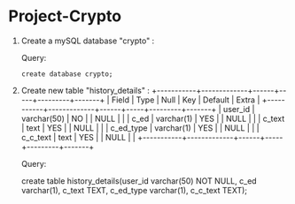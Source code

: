 # Project-Crypto

1.  Create a mySQL database "crypto" : 
    
    Query:
    
    `create database crypto;`
    
2.  Create new table "history_details" :
    +-----------+-------------+------+-----+---------+-------+
    | Field     | Type        | Null | Key | Default | Extra |
    +-----------+-------------+------+-----+---------+-------+
    | user_id   | varchar(50) | NO   |     | NULL    |       |
    | c_ed      | varchar(1)  | YES  |     | NULL    |       |
    | c_text    | text        | YES  |     | NULL    |       |
    | c_ed_type | varchar(1)  | YES  |     | NULL    |       |
    | c_c_text  | text        | YES  |     | NULL    |       |
    +-----------+-------------+------+-----+---------+-------+

    Query:
    
    create table history_details(user_id varchar(50) NOT NULL, c_ed varchar(1), c_text TEXT, c_ed_type varchar(1), c_c_text TEXT);
    

